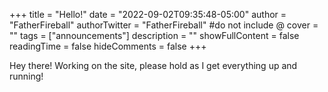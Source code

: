 +++
title = "Hello!"
date = "2022-09-02T09:35:48-05:00"
author = "FatherFireball"
authorTwitter = "FatherFireball" #do not include @
cover = ""
tags = ["announcements"]
description = ""
showFullContent = false
readingTime = false
hideComments = false
+++

Hey there! Working on the site, please hold as I get everything up and running!